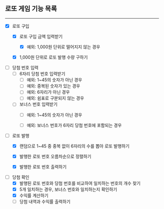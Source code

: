 ## 로또 게임 기능 목록

---

- [x]  로또 구입
    - [x]  로또 구입 금액 입력받기
        - [x]  예외: 1,000원 단위로 떨어지지 않는 경우
    - [x]  1,000원 단위로 로또 발행 수량 구하기
   

- [ ]  당첨 번호 입력
    - [ ]  6자리 당첨 번호 입력받기
        - [ ]  예외: 1~45의 숫자가 아닌 경우
        - [ ]  예외: 중복된 숫자가 있는 경우
        - [ ]  예외: 6자리가 아닌 경우
        - [ ]  예외: 쉼표로 구분되지 않는 경우
    - [ ]  보너스 번호 입력받기
        - [ ]  예외: 1~45의 숫자가 아닌 경우
        - [ ]  예외: 보너스 번호가 6자리 당첨 번호에 포함되는 경우 
   

- [ ]  로또 발행
    - [x]  랜덤으로 1~45 중 중복 없이 6자리의 수를 뽑아 로또 발행하기
    - [x]  발행한 로또 번호 오름차순으로 정렬하기
    - [x]  발행한 로또 번호 출력하기
   

- [ ]  당첨 확인
    - [x]  발행된 로또 번호와 당첨 번호를 비교하여 일치하는 번호의 개수 찾기
    - [x]  5개 일치하는 경우, 보너스 번호와 일치하는지 확인하기
    - [x]  수익률 계산하기
    - [ ]  당첨 내역과 수익률 출력하기
